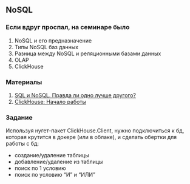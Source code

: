 ## NoSQL

### Если вдруг проспал, на семинаре было
1. NoSQL и его предназначение
2. Типы NoSQL баз данных
3. Разница между NoSQL и реляционными базами данных
4. OLAP
5. ClickHouse

### Материалы
1. [SQL и NoSQL. Правда ли одно лучше другого?](https://habr.com/ru/companies/wunderfund/articles/691178/)
2. [ClickHouse: Начало работы](https://clickhouse.com/docs/ru/getting-started)

### Задание
Используя нугет-пакет ClickHouse.Client, нужно подключиться к бд, которая крутится в докере (или в облаке), и сделать обертки для работы с бд:
- создание/удаление таблицы
- добавление/удаление из таблицы
- поиск по 1 условию
- поиск по условию “И” и “ИЛИ”
